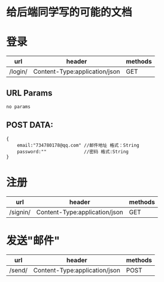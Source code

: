 # 给后端同学写的可能的文档

# 登录
url| header | methods  
---|--------|-------- 
/login/ | Content-Type:application/json |  GET 

## URL Params  
```
no params 
```

## POST DATA:  
```
{
    email:"734780178@qq.com" //邮件地址 格式：String
    password:""              //密码 格式:String
}

```

# 注册
url| header | methods  
---|--------|-------- 
/signin/ | Content-Type:application/json |  GET 

# 发送"邮件"

url| header | methods  
---|--------|-------- 
/send/ | Content-Type:application/json |  POST


